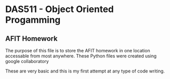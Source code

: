 # DAS511 - Object Oriented Progamming 
## AFIT Homework

The purpose of this file is to store the AFIT homework in one location accessable from most anywhere. These Python files were created using google collaboratory

These are very basic and this is my first attempt at any type of code writing. 
